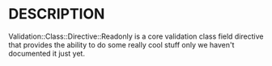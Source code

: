 # DESCRIPTION

Validation::Class::Directive::Readonly is a core validation class field directive
that provides the ability to do some really cool stuff only we haven't
documented it just yet.
